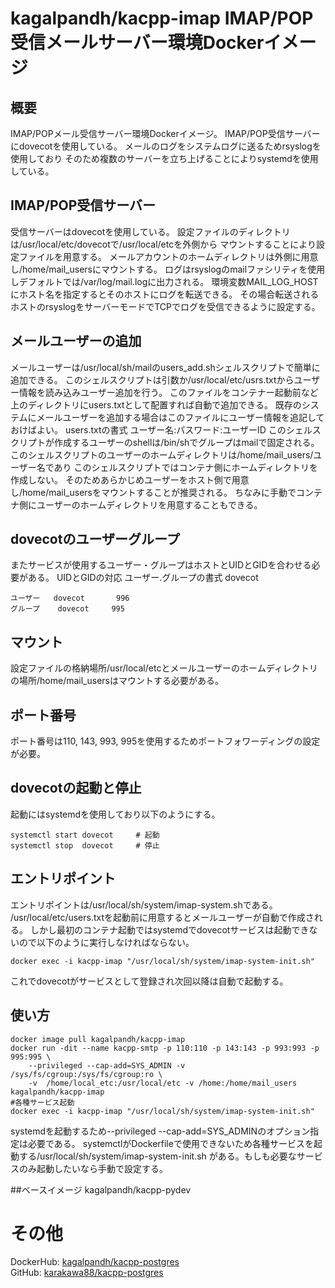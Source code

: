 # kagalpandh/kacpp-imap IMAP/POP受信メールサーバー環境Dockerイメージ

## 概要
IMAP/POPメール受信サーバー環境Dockerイメージ。
IMAP/POP受信サーバーにdovecotを使用している。
メールのログをシステムログに送るためrsyslogを使用しており
そのため複数のサーバーを立ち上げることによりsystemdを使用している。

## IMAP/POP受信サーバー
受信サーバーはdovecotを使用している。
設定ファイルのディレクトリは/usr/local/etc/dovecotで/usr/local/etcを外側から
マウントすることにより設定ファイルを用意する。
メールアカウントのホームディレクトリは外側に用意し/home/mail_usersにマウントする。
ログはrsyslogのmailファシリティを使用しデフォルトでは/var/log/mail.logに出力される。
環境変数MAIL_LOG_HOSTにホスト名を指定するとそのホストにログを転送できる。
その場合転送されるホストのrsyslogをサーバーモードでTCPでログを受信できるように設定する。

## メールユーザーの追加
メールユーザーは/usr/local/sh/mailのusers_add.shシェルスクリプトで簡単に追加できる。
このシェルスクリプトは引数か/usr/local/etc/usrs.txtからユーザー情報を読み込みユーザー追加を行う。
このファイルをコンテナー起動前など上のディレクトリにusers.txtとして配置すれば自動で追加できる。
既存のシステムにメールユーザーを追加する場合はこのファイルにユーザー情報を追記しておけばよい。
users.txtの書式
ユーザー名:パスワード:ユーザーID
このシェルスクリプトが作成するユーザーのshellは/bin/shでグループはmailで固定される。
このシェルスクリプトのユーザーのホームディレクトリは/home/mail_users/ユーザー名であり
このシェルスクリプトではコンテナ側にホームディレクトリを作成しない。
そのためあらかじめユーザーをホスト側で用意し/home/mail_usersをマウントすることが推奨される。
ちなみに手動でコンテナ側にユーザーのホームディレクトリを用意することもできる。


## dovecotのユーザーグループ
またサービスが使用するユーザー・グループはホストとUIDとGIDを合わせる必要がある。
UIDとGIDの対応 ユーザー.グループの書式
dovecot
~~~
ユーザー   dovecot       996
グループ    dovecot     995
~~~

## マウント
設定ファイルの格納場所/usr/local/etcとメールユーザーのホームディレクトリの場所/home/mail_usersはマウントする必要がある。

## ポート番号
ポート番号は110, 143, 993, 995を使用するためポートフォワーディングの設定が必要。

## dovecotの起動と停止
起動にはsystemdを使用しており以下のようにする。
```shell
systemctl start dovecot     # 起動
systemctl stop  dovecot     # 停止
```

## エントリポイント
エントリポイントは/usr/local/sh/system/imap-system.shである。
/usr/local/etc/users.txtを起動前に用意するとメールユーザーが自動で作成される。
しかし最初のコンテナ起動ではsystemdでdovecotサービスは起動できないので以下のように実行しなければならない。
```shell
docker exec -i kacpp-imap "/usr/local/sh/system/imap-system-init.sh"
```
これでdovecotがサービスとして登録され次回以降は自動で起動する。

## 使い方
```shell
docker image pull kagalpandh/kacpp-imap
docker run -dit --name kacpp-smtp -p 110:110 -p 143:143 -p 993:993 -p 995:995 \
    --privileged --cap-add=SYS_ADMIN -v /sys/fs/cgroup:/sys/fs/cgroup:ro \
    -v  /home/local_etc:/usr/local/etc -v /home:/home/mail_users kagalpandh/kacpp-imap
#各種サービス起動
docker exec -i kacpp-imap "/usr/local/sh/system/imap-system-init.sh"
```
systemdを起動するため--privileged --cap-add=SYS_ADMINのオプション指定は必要である。
systemctlがDockerfileで使用できないため各種サービスを起動する/usr/local/sh/system/imap-system-init.sh
がある。もしも必要なサービスのみ起動したいなら手動で設定する。

##ベースイメージ
kagalpandh/kacpp-pydev

# その他
DockerHub: [kagalpandh/kacpp-postgres](https://hub.docker.com/repository/docker/kagalpandh/kacpp-imap)<br />
GitHub: [karakawa88/kacpp-postgres](https://github.com/karakawa88/kacpp-imap)

